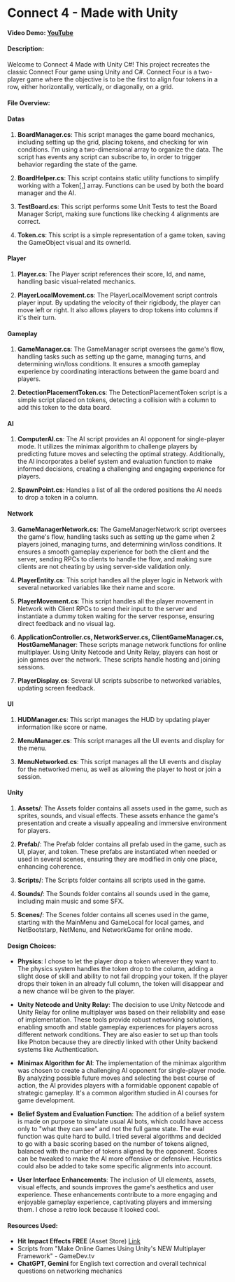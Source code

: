 # Connect 4 - Made with Unity

#### Video Demo: [YouTube](https://www.youtube.com/watch?v=tnpCFKdiOQo)

#### Description:

Welcome to Connect 4 Made with Unity C#! This project recreates the classic Connect Four game using Unity and C#. Connect Four is a two-player game where the objective is to be the first to align four tokens in a row, either horizontally, vertically, or diagonally, on a grid.

#### File Overview:

#### Datas

1. **BoardManager.cs**: This script manages the game board mechanics, including setting up the grid, placing tokens, and checking for win conditions. I'm using a two-dimensional array to organize the data. The script has events any script can subscribe to, in order to trigger behavior regarding the state of the game.

2. **BoardHelper.cs**: This script contains static utility functions to simplify working with a Token[,] array. Functions can be used by both the board manager and the AI.

3. **TestBoard.cs**: This script performs some Unit Tests to test the Board Manager Script, making sure functions like checking 4 alignments are correct.

4. **Token.cs**: This script is a simple representation of a game token, saving the GameObject visual and its ownerId.

#### Player

1. **Player.cs**: The Player script references their score, Id, and name, handling basic visual-related mechanics.

2. **PlayerLocalMovement.cs**: The PlayerLocalMovement script controls player input. By updating the velocity of their rigidbody, the player can move left or right. It also allows players to drop tokens into columns if it's their turn.

#### Gameplay

1. **GameManager.cs**: The GameManager script oversees the game's flow, handling tasks such as setting up the game, managing turns, and determining win/loss conditions. It ensures a smooth gameplay experience by coordinating interactions between the game board and players.

2. **DetectionPlacementToken.cs**: The DetectionPlacementToken script is a simple script placed on tokens, detecting a collision with a column to add this token to the data board.

#### AI

1. **ComputerAI.cs**: The AI script provides an AI opponent for single-player mode. It utilizes the minimax algorithm to challenge players by predicting future moves and selecting the optimal strategy. Additionally, the AI incorporates a belief system and evaluation function to make informed decisions, creating a challenging and engaging experience for players.

2. **SpawnPoint.cs**: Handles a list of all the ordered positions the AI needs to drop a token in a column.

#### Network

3. **GameManagerNetwork.cs**: The GameManagerNetwork script oversees the game's flow, handling tasks such as setting up the game when 2 players joined, managing turns, and determining win/loss conditions. It ensures a smooth gameplay experience for both the client and the server, sending RPCs to clients to handle the flow, and making sure clients are not cheating by using server-side validation only.

5. **PlayerEntity.cs**: This script handles all the player logic in Network with several networked variables like their name and score.

6. **PlayerMovement.cs**: This script handles all the player movement in Network with Client RPCs to send their input to the server and instantiate a dummy token waiting for the server response, ensuring direct feedback and no visual lag.

7. **ApplicationController.cs, NetworkServer.cs, ClientGameManager.cs, HostGameManager**: These scripts manage network functions for online multiplayer. Using Unity Netcode and Unity Relay, players can host or join games over the network. These scripts handle hosting and joining sessions.

8. **PlayerDisplay.cs**: Several UI scripts subscribe to networked variables, updating screen feedback.

#### UI

1. **HUDManager.cs**: This script manages the HUD by updating player information like score or name.

2. **MenuManager.cs**: This script manages all the UI events and display for the menu.

3. **MenuNetworked.cs**: This script manages all the UI events and display for the networked menu, as well as allowing the player to host or join a session.

#### Unity

1. **Assets/**: The Assets folder contains all assets used in the game, such as sprites, sounds, and visual effects. These assets enhance the game's presentation and create a visually appealing and immersive environment for players.

2. **Prefab/**: The Prefab folder contains all prefab used in the game, such as UI, player, and token. These prefabs are instantiated when needed or used in several scenes, ensuring they are modified in only one place, enhancing coherence.

3. **Scripts/**: The Scripts folder contains all scripts used in the game.

4. **Sounds/**: The Sounds folder contains all sounds used in the game, including main music and some SFX.

5. **Scenes/**: The Scenes folder contains all scenes used in the game, starting with the MainMenu and GameLocal for local games, and NetBootstarp, NetMenu, and NetworkGame for online mode.

#### Design Choices:

- **Physics**: I chose to let the player drop a token wherever they want to. The physics system handles the token drop to the column, adding a slight dose of skill and ability to not fail dropping your token. If the player drops their token in an already full column, the token will disappear and a new chance will be given to the player.

- **Unity Netcode and Unity Relay**: The decision to use Unity Netcode and Unity Relay for online multiplayer was based on their reliability and ease of implementation. These tools provide robust networking solutions, enabling smooth and stable gameplay experiences for players across different network conditions. They are also easier to set up than tools like Photon because they are directly linked with other Unity backend systems like Authentication.

- **Minimax Algorithm for AI**: The implementation of the minimax algorithm was chosen to create a challenging AI opponent for single-player mode. By analyzing possible future moves and selecting the best course of action, the AI provides players with a formidable opponent capable of strategic gameplay. It's a common algorithm studied in AI courses for game development.

- **Belief System and Evaluation Function**: The addition of a belief system is made on purpose to simulate usual AI bots, which could have access only to "what they can see" and not the full game state. The eval function was quite hard to build. I tried several algorithms and decided to go with a basic scoring based on the number of tokens aligned, balanced with the number of tokens aligned by the opponent. Scores can be tweaked to make the AI more offensive or defensive. Heuristics could also be added to take some specific alignments into account.

- **User Interface Enhancements**: The inclusion of UI elements, assets, visual effects, and sounds improves the game's aesthetics and user experience. These enhancements contribute to a more engaging and enjoyable gameplay experience, captivating players and immersing them. I chose a retro look because it looked cool.

#### Resources Used:
- **Hit Impact Effects FREE** (Asset Store) [Link](https://assetstore.unity.com/packages/vfx/particles/hit-impact-effects-free-218385)
- Scripts from "Make Online Games Using Unity's NEW Multiplayer Framework" - GameDev.tv
- **ChatGPT, Gemini** for English text correction and overall technical questions on networking mechanics
